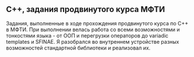 ## C++, задания продвинутого курса МФТИ
Задания, выполненные в ходе прохождения продвинутого курса по C++ в МФТИ. При выполнении велась работа со всеми
возможностями и тонкостями языка - от ООП и перегрузки операторов до variadic templates и SFINAE.
Я разобрался во внутреннем устройстве разных возможностей стандартной библиотеки и реализовал их.
